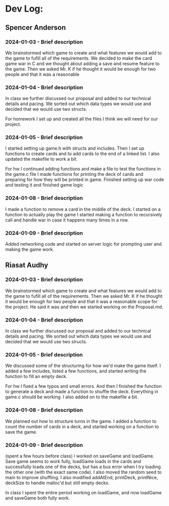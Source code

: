 # Dev Log:

## Spencer Anderson

### 2024-01-03 - Brief description
We brainstormed which game to create and what features we would add to the game to fufill all of the requirements. 
We decided to make the card game war in C and we thought about adding a save and resume feature to the game.
Then we asked Mr. K if he thought it would be enough for two people and that it was a reasonable

### 2024-01-04 - Brief description
In class we further discussed our proposal and added to our technical details and pacing.
We sorted out which data types we would use and decided that we would use two structs.

For homework I set up and created all the files I think we will need for our project.

### 2024-01-05 - Brief description
I started setting up game.h with structs and includes. Then I set up functions to create cards and to add cards to the end of a linked list.
I also updated the makefile to work a bit.
 
For hw I continued adding functions and make a file to test the functions in the game.c file
I made functions for printing the deck of cards and preparing for how they will be printed in game.
Finished setting up war code and testing it and finished game logic


### 2024-01-08 - Brief description
I made a function to remove a card in the middle of the deck.
I started on a function to actually play the game
I started making a function to recursively call and handle war in case it happens many times in a row.

### 2024-01-09 - Brief description
Added networking code and started on server logic for prompting user and making the game work.
## Riasat Audhy

### 2024-01-03 - Brief description

We brainstormed which game to create and what features we would add to the game to fufill all of the requirements.
Then we asked Mr. K if he thought it would be enough for two people and that it was a reasonable scope for the project.
He said it was and then we started working on the Proposal.md.

### 2024-01-04 - Brief description
In class we further discussed our proposal and added to our technical details and pacing.
We sorted out which data types we would use and decided that we would use two structs.

### 2024-01-05 - Brief description
We discussed some of the structuring for how we'd make the game itself. I added a few includes, listed a few functions,
and started writing the function to fill an empty deck.

For hw I fixed a few typos and small errors. And then I finished the function to generate a deck and made a function to shuffle
the deck. Everything in game.c should be working. I also added on to the makefile a bit. 

### 2024-01-08 - Brief description
We planned out how to structure turns in the game. I added a function to count the number of cards in a deck, and started working on
a function to save the game.

### 2024-01-09 - Brief description
(spent a few hours before class) I worked on saveGame and loadGame. Save game seems to work fully, loadGame loads in the cards and successfully loads one of the decks, but has a bus error when I try loading the other one (with the exact same code). I also moved the random seed to main to improve shuffling. I also modified addAtEnd, printDeck, printNice, deckSize to handle malloc'd but still empty decks.

In class I spent the entire period working on loadGame, and now loadGame and saveGame both fully work.
